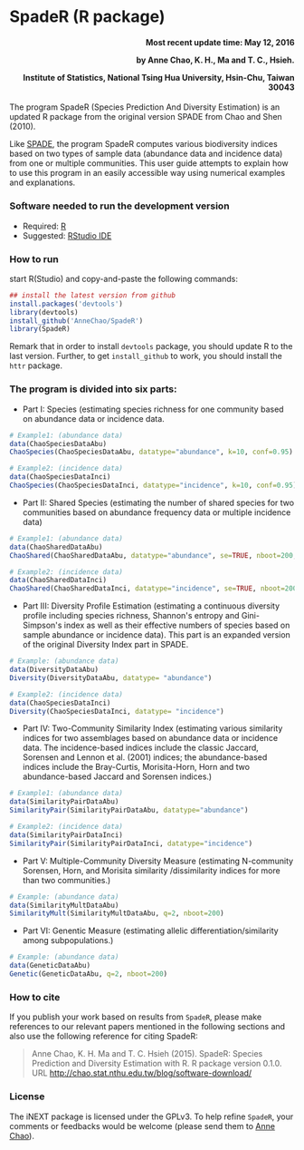<!-- README.md is generated from README.Rmd. Please edit that file -->



SpadeR (R package)
=====
<h4 style="text-align: right;">Most recent update time: May 12, 2016    

by Anne Chao, K. H., Ma and T. C., Hsieh.

Institute of Statistics, National Tsing Hua University, Hsin-Chu, Taiwan 30043</h4>


The program SpadeR (Species Prediction And Diversity Estimation) is an updated R package from the original version SPADE from Chao and Shen (2010).

Like [SPADE](http://chao.stat.nthu.edu.tw/wordpress/software_download/), the program SpadeR computes various biodiversity indices based on two types of sample data (abundance data and incidence data) from one or multiple communities. This user guide attempts to explain how to use this program in an easily accessible way using numerical examples and explanations.


### Software needed to run the development version

-   Required: [R](https://cran.r-project.org/)
-   Suggested: [RStudio IDE](http://www.rstudio.com/ide/download/)

### How to run
start R(Studio) and copy-and-paste the following commands:


```r
## install the latest version from github
install.packages('devtools')
library(devtools)
install_github('AnneChao/SpadeR')
library(SpadeR)
```

Remark that in order to install `devtools` package, you should update R
to the last version. Further, to get `install_github` to work, you
should install the `httr` package.

### The program is divided into six parts:

- Part I: Species (estimating species richness for one community based on abundance data or incidence data.


```r
# Example1: (abundance data)
data(ChaoSpeciesDataAbu)
ChaoSpecies(ChaoSpeciesDataAbu, datatype="abundance", k=10, conf=0.95)

# Example2: (incidence data)
data(ChaoSpeciesDataInci)
ChaoSpecies(ChaoSpeciesDataInci, datatype="incidence", k=10, conf=0.95) 

```

- Part II: Shared Species (estimating the number of shared species for two communities based on abundance frequency data or multiple incidence data)

```r
# Example1: (abundance data)
data(ChaoSharedDataAbu)
ChaoShared(ChaoSharedDataAbu, datatype="abundance", se=TRUE, nboot=200, conf=0.95) 

# Example2: (incidence data)
data(ChaoSharedDataInci)
ChaoShared(ChaoSharedDataInci, datatype="incidence", se=TRUE, nboot=200, conf=0.95) 

```

- Part III: Diversity Profile Estimation (estimating a continuous diversity profile including species richness, Shannon's entropy and Gini-Simpson's index as well as their effective numbers of species based on sample abundance or incidence data). This part is an expanded version of the original Diversity Index part in SPADE. 

```r
# Example: (abundance data)
data(DiversityDataAbu)
Diversity(DiversityDataAbu, datatype= "abundance")

# Example2: (incidence data)
data(ChaoSpeciesDataInci)
Diversity(ChaoSpeciesDataInci, datatype= "incidence")

```

- Part IV: Two-Community Similarity Index (estimating various similarity indices for two assemblages based on abundance data or incidence data. The incidence-based indices include the classic Jaccard, Sorensen and Lennon et al. (2001) indices; the abundance-based indices include the Bray-Curtis, Morisita-Horn, Horn and two abundance-based Jaccard and Sorensen indices.)


```r
# Example1: (abundance data)
data(SimilarityPairDataAbu)
SimilarityPair(SimilarityPairDataAbu, datatype="abundance")

# Example2: (incidence data)
data(SimilarityPairDataInci)
SimilarityPair(SimilarityPairDataInci, datatype="incidence")
```

- Part V: Multiple-Community Diversity Measure (estimating N-community Sorensen, Horn, and Morisita similarity /dissimilarity indices for more than two communities.)


```r
# Example: (abundance data)
data(SimilarityMultDataAbu)
SimilarityMult(SimilarityMultDataAbu, q=2, nboot=200)
```

- Part VI: Genentic Measure (estimating allelic differentiation/similarity among subpopulations.)


```r
# Example: (abundance data)
data(GeneticDataAbu)
Genetic(GeneticDataAbu, q=2, nboot=200)
```

### How to cite

If you publish your work based on results from `SpadeR`, please make references to our relevant papers mentioned in the following sections and also use the following reference for citing SpadeR:

> Anne Chao, K. H. Ma and T. C. Hsieh (2015). SpadeR: Species Prediction and Diversity Estimation with R. R package version 0.1.0. URL http://chao.stat.nthu.edu.tw/blog/software-download/

### License

The iNEXT package is licensed under the GPLv3. To help refine `SpadeR`, your comments or feedbacks would be welcome (please send them to [Anne Chao](chao@stat.nthu.edu.tw)).

